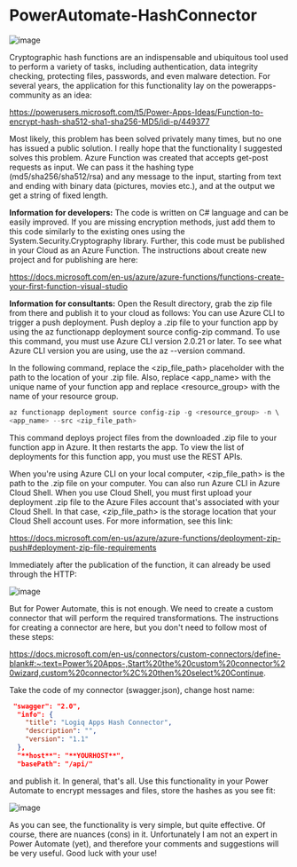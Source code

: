 # PowerAutomate-HashConnector

![image](https://user-images.githubusercontent.com/86048404/126144714-2ee0eeca-eb28-4672-94e2-7a3d29d70f08.png)

Cryptographic hash functions are an indispensable and ubiquitous tool used to perform a variety of tasks, including authentication, data integrity checking, protecting files, passwords, and even malware detection.
For several years, the application for this functionality lay on the powerapps-community as an idea:

https://powerusers.microsoft.com/t5/Power-Apps-Ideas/Function-to-encrypt-hash-sha512-sha1-sha256-MD5/idi-p/449377

Most likely, this problem has been solved privately many times, but no one has issued a public solution.
I really hope that the functionality I suggested solves this problem.
Azure Function was created that accepts get-post requests as input. We can pass it the hashing type (md5/sha256/sha512/rsa) and any message to the input, starting from text and ending with binary data (pictures, movies etc.), and at the output we get a string of fixed length.

**Information for developers:**
The code is written on C# language and can be easily improved. If you are missing encryption methods, just add them to this code similarly to the existing ones using the System.Security.Cryptography library.
Further, this code must be published in your Cloud as an Azure Function. The instructions about create new project and for publishing are here:

https://docs.microsoft.com/en-us/azure/azure-functions/functions-create-your-first-function-visual-studio

**Information for consultants:**
Open the Result directory, grab the zip file from there and publish it to your cloud as follows:
You can use Azure CLI to trigger a push deployment. Push deploy a .zip file to your function app by using the az functionapp deployment source config-zip command. To use this command, you must use Azure CLI version 2.0.21 or later. To see what Azure CLI version you are using, use the az --version command.

In the following command, replace the <zip_file_path> placeholder with the path to the location of your .zip file. Also, replace <app_name> with the unique name of your function app and replace <resource_group> with the name of your resource group.
```powershell
az functionapp deployment source config-zip -g <resource_group> -n \
<app_name> --src <zip_file_path>
```
This command deploys project files from the downloaded .zip file to your function app in Azure. It then restarts the app. To view the list of deployments for this function app, you must use the REST APIs.

When you're using Azure CLI on your local computer, <zip_file_path> is the path to the .zip file on your computer. You can also run Azure CLI in Azure Cloud Shell. When you use Cloud Shell, you must first upload your deployment .zip file to the Azure Files account that's associated with your Cloud Shell. In that case, <zip_file_path> is the storage location that your Cloud Shell account uses. For more information, see this link:

https://docs.microsoft.com/en-us/azure/azure-functions/deployment-zip-push#deployment-zip-file-requirements

Immediately after the publication of the function, it can already be used through the HTTP:

![image](https://user-images.githubusercontent.com/86048404/126145124-9f5bd509-932f-4641-91e1-e3532364b7a2.png)

But for Power Automate, this is not enough. We need to create a custom connector that will perform the required transformations. The instructions for creating a connector are here, but you don't need to follow most of these steps: 

https://docs.microsoft.com/en-us/connectors/custom-connectors/define-blank#:~:text=Power%20Apps-,Start%20the%20custom%20connector%20wizard,custom%20connector%2C%20then%20select%20Continue.

Take the code of my connector (swagger.json), change host name:
```json
 "swagger": "2.0",
  "info": {
    "title": "Logiq Apps Hash Connector",
    "description": "",
    "version": "1.1"
  },
  "**host**": "**YOURHOST**",
  "basePath": "/api/"
```
and publish it. 
In general, that's all. Use this functionality in your Power Automate to encrypt messages and files, store the hashes as you see fit:

![image](https://user-images.githubusercontent.com/86048404/126145202-4bfd3997-0685-49d0-9d36-5473cf655b2d.png)

As you can see, the functionality is very simple, but quite effective. Of course, there are nuances (cons) in it. Unfortunately I am not an expert in Power Automate (yet), and therefore your comments and  suggestions will be very useful.
Good luck with your use!
